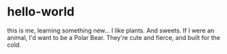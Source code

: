 # hello-world
this is me, learning something new...
I like plants. And sweets. If I were an animal, I'd want to be a Polar Bear. They're cute and fierce, and built for the cold.
